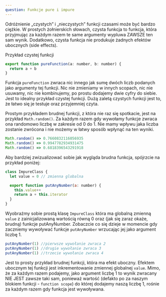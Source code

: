 ```yaml
---
question: Funkcje pure i impure
---
```


Odróżnienie „czystych” i „nieczystych” funkcji czasami może być bardzo ciężkie. W prostych żołnierskich słowach, czysta funkcja to funkcja, która
przyjmując za każdym razem te same argumenty wypluwa ZAWSZE ten sam wynik. Dodatkowo, czysta funkcja nie produkuje żadnych efektów ubocznych (side effects).

Przykład czystej funkcji
```javascript
export function pureFunction(a: number, b: number) {
  return a + b
}
```

Funkcja `pureFunction` zwraca nic innego jak sumę dwóch liczb podanych jako argumenty tej funkcji. Nic nie zmieniamy w innych scopach, nic nie usuwamy, nic nie kombinujemy, po
prostu dodajemy dwie cyfry do siebie. Jest to idealny przykład czystej funkcji. Dużą zaletą czystych funkcji jest to, że łatwo się je testuje oraz przyjemniej
czyta.

Prostym przykładem brudnej funkcji, z która nie raz się spotkacie, jest na przykład `Math.random()`. Za każdym razem gdy wywołamy funkcje zwraca ona randomowo liczbę
w zakresie od 0 do 1. Nie mamy wpływu jaka liczba zostanie zwrócona i nie możemy w łatwy sposób wpłynąć na ten wyniki.

```javascript
Math.random() => 0.7660832116056935
Math.random() => 0.9947782934931475
Math.random() => 0.6818396543291918
```

Aby bardziej zwizualizować sobie jak wygląda brudna funkcja, spójrzcie na przykład poniżej:
```javascript
class ImpureClass {
  let value = 0 // zmienna globalna

  export function putAnyNumber(a: number) {
    this.value++
    return a + this.iterator
  }
}
```

Wyobraźmy sobie prostą klasę `ImpureClass` która ma globalną zmienną `value` z zainicjalizowaną
wartością równą 0 oraz (jak się zaraz okaże, brudną) funkcje putAnyNumber. Zobaczcie co się dzieje w momencie gdy zaczniemy wywoływać funkcje `putAnyNumber`
wrzucając jej jako argument liczbę 1. 
```javascript
putAnyNumber(1) //pierwsze wywołanie zwraca 2
putAnyNumber(1) //drugie wywołanie zwraca 3
putAnyNumber(1) //trzecie wywołanie zwraca 4
```

Jest to prosty przykład brudnej funkcji, która ma efekt uboczny. Efektem ubocznym tej funkcji jest inkrementowanie zmiennej globalnej `value`. Mimo, że
za każdym razem podajemy, jako argument liczbę 1 to wynik zwracany NIE JEST zawsze taki sam, ponieważ wartość (defakto po za naszym blokiem funkcji - `function scope`) 
do której dodajemy naszą liczbę 1, rośnie za każdym razem gdy funkcja jest wywoływana.